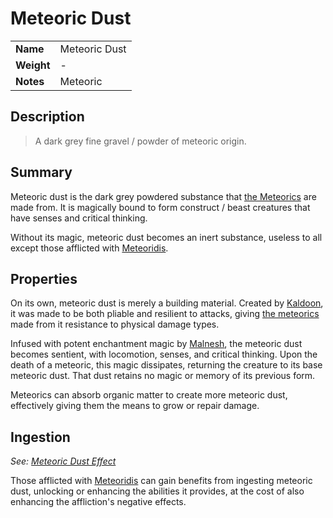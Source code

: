 # Meteoric Dust

|||
| --- | --- |
| **Name** | Meteoric Dust | item.2
| **Weight** | - |
| **Notes** | Meteoric |

## Description

> A dark grey fine gravel / powder of meteoric origin.

## Summary

Meteoric dust is the dark grey powdered substance that [the Meteorics](../../lineages/the-meteorics.md) are made from. It is magically bound to form construct / beast creatures that have senses and critical thinking.

Without its magic, meteoric dust becomes an inert substance, useless to all except those afflicted with [Meteoridis](../../mechanics/roleplay/meteoridis.md).

## Properties

On its own, meteoric dust is merely a building material. Created by [Kaldoon](../../gods/deities/kaldoon.md), it was made to be both pliable and resilient to attacks, giving [the meteorics](../../lineages/the-meteorics.md) made from it resistance to physical damage types.

Infused with potent enchantment magic by [Malnesh](../../gods/deities/malnesh.md), the meteoric dust becomes sentient, with locomotion, senses, and critical thinking. Upon the death of a meteoric, this magic dissipates, returning the creature to its base meteoric dust. That dust retains no magic or memory of its previous form.

Meteorics can absorb organic matter to create more meteoric dust, effectively giving them the means to grow or repair damage.

## Ingestion

*See: [Meteoric Dust Effect](meteoric-dust-effect.md)*

Those afflicted with [Meteoridis](../../mechanics/roleplay/meteoridis.md) can gain benefits from ingesting meteoric dust, unlocking or enhancing the abilities it provides, at the cost of also enhancing the affliction's negative effects.
